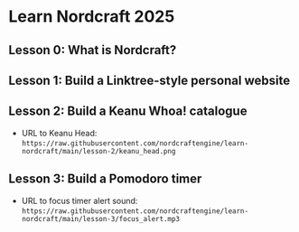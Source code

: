 # Learn Nordcraft 2025

## Lesson 0: What is Nordcraft?

## Lesson 1: Build a Linktree-style personal website

## Lesson 2: Build a Keanu Whoa! catalogue

- URL to Keanu Head: `https://raw.githubusercontent.com/nordcraftengine/learn-nordcraft/main/lesson-2/keanu_head.png`

## Lesson 3: Build a Pomodoro timer

- URL to focus timer alert sound: `https://raw.githubusercontent.com/nordcraftengine/learn-nordcraft/main/lesson-3/focus_alert.mp3`
